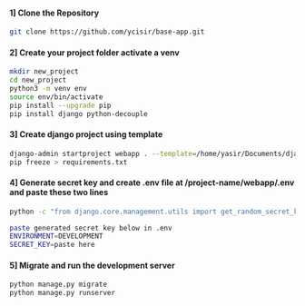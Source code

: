 #### 1] Clone the Repository
```bash
git clone https://github.com/ycisir/base-app.git
```

#### 2] Create your project folder activate a venv
```bash
mkdir new_project
cd new_project
python3 -m venv env
source env/bin/activate
pip install --upgrade pip
pip install django python-decouple
```

#### 3] Create django project using template
```bash
django-admin startproject webapp . --template=/home/yasir/Documents/django/base-app
pip freeze > requirements.txt
```

#### 4] Generate secret key and create .env file at /project-name/webapp/.env and paste these two lines

```bash
python -c "from django.core.management.utils import get_random_secret_key; print(get_random_secret_key())"

paste generated secret key below in .env
ENVIRONMENT=DEVELOPMENT
SECRET_KEY=paste here
```

#### 5] Migrate and run the development server
```bash
python manage.py migrate
python manage.py runserver
```
